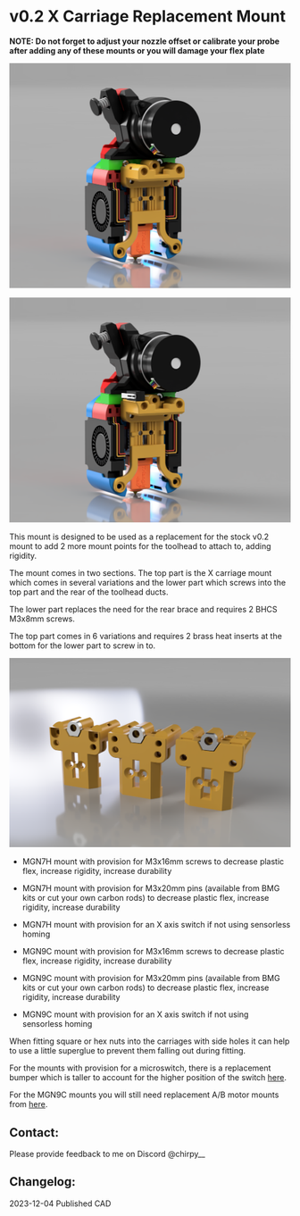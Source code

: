# v0.2 X Carriage Replacement Mount

**NOTE: Do not forget to adjust your nozzle offset or calibrate your probe after adding any of these mounts or you will damage your flex plate**

![](../../images/v0.png)

![](../../images/v0_switch.png)

This mount is designed to be used as a replacement for the stock v0.2 mount to add 2 more mount points for the toolhead to attach to, adding rigidity.

The mount comes in two sections. The top part is the X carriage mount which comes in several variations and the lower part which screws into the top part and the rear of the toolhead ducts.

The lower part replaces the need for the rear brace and requires 2 BHCS M3x8mm screws.

The top part comes in 6 variations and requires 2 brass heat inserts at the bottom for the lower part to screw in to.

![](../../images/v0mounts.png)

- MGN7H mount with provision for M3x16mm screws to decrease plastic flex, increase rigidity, increase durability

- MGN7H mount with provision for M3x20mm pins (available from BMG kits or cut your own carbon rods) to decrease plastic flex, increase rigidity, increase durability

- MGN7H mount with provision for an X axis switch if not using sensorless homing

- MGN9C mount with provision for M3x16mm screws to decrease plastic flex, increase rigidity, increase durability

- MGN9C mount with provision for M3x20mm pins (available from BMG kits or cut your own carbon rods) to decrease plastic flex, increase rigidity, increase durability

- MGN9C mount with provision for an X axis switch if not using sensorless homing

When fitting square or hex nuts into the carriages with side holes it can help to use a little superglue to prevent them falling out during fitting.

For the mounts with provision for a microswitch, there is a replacement bumper which is taller to account for the higher position of the switch [here](STLs/[a]_X_Endstop_Bumper_Tall.stl).

For the MGN9C mounts you will still need replacement A/B motor mounts from [here](https://github.com/ruiqimao/VoronUsers/tree/v0.2-mgn9c/printer_mods/ruiqimao/V0.2_MGN9C_X).

## Contact:

Please provide feedback to me on Discord @chirpy__

## Changelog:

2023-12-04 Published CAD
